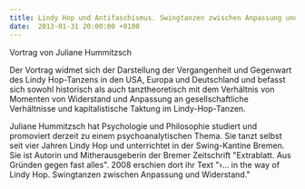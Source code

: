 ```yaml
---
title: Lindy Hop und Antifaschismus. Swingtanzen zwischen Anpassung und Widerstand
date:  2013-01-31 20:00:00 +0100
---
```


Vortrag von Juliane Hummitzsch



Der Vortrag widmet sich der Darstellung der Vergangenheit und Gegenwart
des Lindy Hop-Tanzens in den USA, Europa und Deutschland und befasst sich
sowohl historisch als auch tanztheoretisch mit dem Verhältnis von Momenten
von Widerstand und Anpassung an gesellschaftliche Verhältnisse und
kapitalistische Taktung im Lindy-Hop-Tanzen.


Juliane Hummitzsch hat Psychologie und Philosophie studiert und
promoviert derzeit zu einem psychoanalytischen Thema. Sie tanzt selbst
seit vier Jahren Lindy Hop und unterrichtet in der Swing-Kantine
Bremen. Sie ist Autorin und Mitherausgeberin der Bremer Zeitschrift
"Extrablatt. Aus Gründen gegen fast alles". 2008 erschien dort ihr Text
"›... in the way of Lindy Hop. Swingtanzen zwischen Anpassung und
Widerstand."


